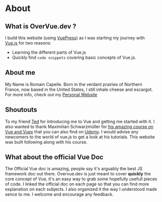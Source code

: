 # About

## What is OverVue.dev ?

I build this website (using [VuePress](https://vuepress.vuejs.org/)) as I was starting my journey with [Vue.js](https://vuejs.org/) for two reasons:

- Learning the different parts of Vue.js
- Quickly find `code snippets` covering basic concepts of Vue.js.

## About me

My Name is Romain Capelle. Born in the verdant prairies of Northern France, now based in the United States, I still inhale cheese and escargot. For more info, check out my [Personal Website](https://www.romaincapelle.com)

## Shoutouts

To my friend [Ted](https://bit.ly/2VQAtxp) for introducing me to Vue and getting me started with it.
I also wanted to thank Maximilian Schwarzmüller for [his amazing course on Vue and Vuex](https://acad.link/vuejs) that you can also find on [Udemy](https://www.udemy.com/course/vuejs-2-the-complete-guide/). I would advise any newcomers to the world of vue.js to get a look at his tutorials. This website was built following along with his course.

## What about the official Vue Doc

The Official Vue doc is amazing, people say it's arguably the best JS framework doc out there. Overvue.dev is just meant to cover **quickly** the core concept of Vue, it's an easy way to grab some hopefully usefull pieces of code. I linked the official doc on each page so that you can find more explanation on each subjects. I also organized it the way I understood made sence to me. I welcome and encourage any feedback.
